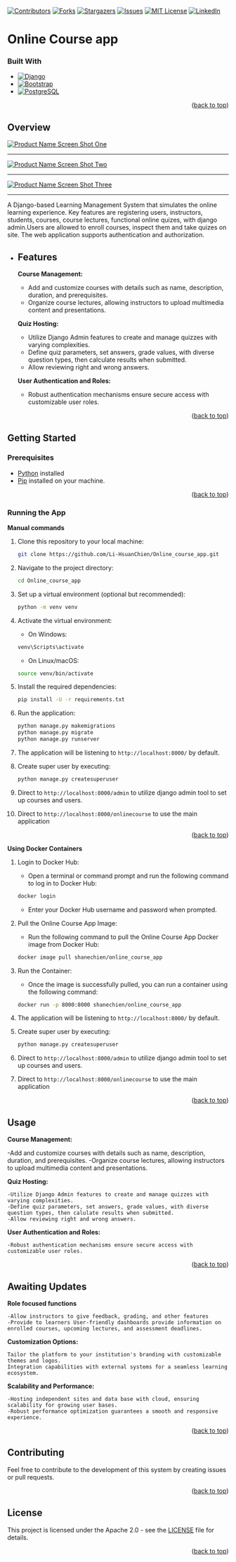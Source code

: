 <a name="readme-top"></a>

[![Contributors][contributors-shield]][contributors-url]
[![Forks][forks-shield]][forks-url]
[![Stargazers][stars-shield]][stars-url]
[![Issues][issues-shield]][issues-url]
[![MIT License][license-shield]][license-url]
[![LinkedIn][linkedin-shield]][linkedin-url]

# Online Course app

### Built With

* [![Django][Django]][Django-url]
* [![Bootstrap][Bootstrap.com]][Bootstrap-url]
* [![PostgreSQL][PostgreSQL.com]][PostgreSQL-url]
 	

<p align="right">(<a href="#readme-top">back to top</a>)</p>

## Overview

[![Product Name Screen Shot One][product-screenshot-one]](https://github.com/Li-HsuanChien/Online_course_app)

<hr>

[![Product Name Screen Shot Two][product-screenshot-two]](https://github.com/Li-HsuanChien/Online_course_app)

<hr>

[![Product Name Screen Shot Three][product-screenshot-three]](https://github.com/Li-HsuanChien/Online_course_app)

<hr>

A Django-based Learning Management System that simulates the online learning experience. Key features are registering users, instructors, students, courses, course lectures, functional online quizes, with django admin.Users are allowed to enroll courses, inspect them and take quizes on site. The web application supports authentication and authorization.

- ## Features

    **Course Management:**
    - Add and customize courses with details such as name, description, duration, and prerequisites.
    - Organize course lectures, allowing instructors to upload multimedia content and presentations.

    **Quiz Hosting:**
    - Utilize Django Admin features to create and manage quizzes with varying complexities.
    - Define quiz parameters, set answers, grade values, with diverse question types, then calculate results when submitted.
    - Allow reviewing right and wrong answers.

    **User Authentication and Roles:**
    - Robust authentication mechanisms ensure secure access with customizable user roles.

<p align="right">(<a href="#readme-top">back to top</a>)</p>

## Getting Started

### Prerequisites

- [Python](https://www.python.org/) installed
- [Pip](https://pip.pypa.io/en/stable/) installed on your machine.

<p align="right">(<a href="#readme-top">back to top</a>)</p>

### Running the App

**Manual commands**

1. Clone this repository to your local machine:

    ```bash
    git clone https://github.com/Li-HsuanChien/Online_course_app.git
    ```

2. Navigate to the project directory:

    ```bash
    cd Online_course_app
    ```

3.  Set up a virtual environment (optional but recommended):

    ```bash
    python -m venv venv
    ```

4. Activate the virtual environment:

    - On Windows:

    ```bash
    venv\Scripts\activate
    ```

    - On Linux/macOS:

    ```bash 
    source venv/bin/activate
    ```

5. Install the required dependencies:

    ```bash
    pip install -U -r requirements.txt
    ```

6. Run the application:

    ```bash
    python manage.py makemigrations
    python manage.py migrate
    python manage.py runserver
    ```
7. The application will be listening to `http://localhost:8000/` by default.

8. Create super user by executing:

    ```bash
    python manage.py createsuperuser
    ```

8. Direct to `http://localhost:8000/admin` to utilize django admin tool to set up courses and users.

9. Direct to `http://localhost:8000/onlinecourse` to use the main application

<p align="right">(<a href="#readme-top">back to top</a>)</p>

**Using Docker Containers**

1. Login to Docker Hub:

    - Open a terminal or command prompt and run the following command to log in to Docker Hub:

    ```bash
    docker login
    ```
    - Enter your Docker Hub username and password when prompted.

2. Pull the Online Course App Image:

    - Run the following command to pull the Online Course App Docker image from Docker Hub:

    ```bash
    docker image pull shanechien/online_course_app
    ```

3. Run the Container:

    - Once the image is successfully pulled, you can run a container using the following command:
    
    ```bash
    docker run -p 8000:8000 shanechien/online_course_app
    ```
4. The application will be listening to `http://localhost:8000/` by default.

5. Create super user by executing:

    ```bash
    python manage.py createsuperuser
    ```

6. Direct to `http://localhost:8000/admin` to utilize django admin tool to set up courses and users.

7. Direct to `http://localhost:8000/onlinecourse` to use the main application

<p align="right">(<a href="#readme-top">back to top</a>)</p>

## Usage
  **Course Management:**
  
  -Add and customize courses with details such as name, description, duration, and prerequisites.
  -Organize course lectures, allowing instructors to upload multimedia content and presentations.

  **Quiz Hosting:**

    -Utilize Django Admin features to create and manage quizzes with varying complexities.
    -Define quiz parameters, set answers, grade values, with diverse question types, then calulate results when submitted.
    -Allow reviewing right and wrong answers.

**User Authentication and Roles:**

    -Robust authentication mechanisms ensure secure access with customizable user roles.

<p align="right">(<a href="#readme-top">back to top</a>)</p>

## Awaiting Updates

**Role focused functions**
    
    -Allow instructors to give feedback, grading, and other features
    -Provide to learners User-friendly dashboards provide information on enrolled courses, upcoming lectures, and assessment deadlines.

**Customization Options:**

    Tailor the platform to your institution's branding with customizable themes and logos.
    Integration capabilities with external systems for a seamless learning ecosystem.

**Scalability and Performance:**

    -Hosting independent sites and data base with cloud, ensuring scalability for growing user bases.
    -Robust performance optimization guarantees a smooth and responsive experience.

<p align="right">(<a href="#readme-top">back to top</a>)</p>

## Contributing

Feel free to contribute to the development of this system by creating issues or pull requests.

<p align="right">(<a href="#readme-top">back to top</a>)</p>

## License

This project is licensed under the Apache 2.0 - see the [LICENSE](LICENSE) file for details.

<p align="right">(<a href="#readme-top">back to top</a>)</p>

<!-- MARKDOWN LINKS & IMAGES -->
<!-- https://www.markdownguide.org/basic-syntax/#reference-style-links -->
[Django]: https://img.shields.io/badge/Django-092E20?style=for-the-badge&logo=django&logoColor=white
[Django-url]: https://www.djangoproject.com/
[PostgreSQL.com]: https://img.shields.io/badge/PostgreSQL-316192?style=for-the-badge&logo=postgresql&logoColor=white
[PostgreSQL-url]:https://www.postgresql.org/
[Bootstrap.com]: https://img.shields.io/badge/Bootstrap-563D7C?style=for-the-badge&logo=bootstrap&logoColor=white
[Bootstrap-url]: https://getbootstrap.com
[product-screenshot-one]: images/snapshot1.jpg
[product-screenshot-two]: images/snapshot2.jpg
[product-screenshot-three]: images/snapshot3.jpg
[contributors-shield]: https://img.shields.io/github/contributors/Li-HsuanChien/Online_course_app.svg?style=for-the-badge
[contributors-url]: https://github.com/Li-HsuanChien/Online_course_app/graphs/contributors
[forks-shield]: https://img.shields.io/github/forks/Li-HsuanChien/Online_course_app.svg?style=for-the-badge
[forks-url]: https://github.com/Li-HsuanChien/Online_course_app/network/members
[stars-shield]: https://img.shields.io/github/stars/Li-HsuanChien/Online_course_app.svg?style=for-the-badge
[stars-url]: https://github.com/Li-HsuanChien/Online_course_app/stargazers
[issues-shield]: https://img.shields.io/github/issues/Li-HsuanChien/Online_course_app.svg?style=for-the-badge
[issues-url]: https://github.com/Li-HsuanChien/Online_course_app/issues
[license-shield]: https://img.shields.io/github/license/Li-HsuanChien/Online_course_app.svg?style=for-the-badge
[license-url]: https://github.com/Li-HsuanChien/Online_course_app/blob/master/LICENSE.txt
[linkedin-shield]: https://img.shields.io/badge/-LinkedIn-black.svg?style=for-the-badge&logo=linkedin&colorB=555
[linkedin-url]: https://www.linkedin.com/in/lihsuan-chien/
